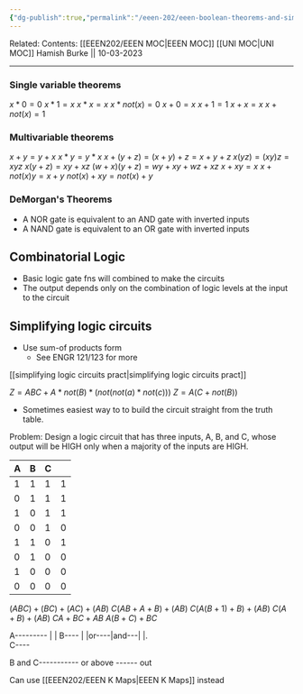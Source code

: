 ```yaml
---
{"dg-publish":true,"permalink":"/eeen-202/eeen-boolean-theorems-and-simplification/"}
---
```


Related: 
Contents: [[EEEN202/EEEN MOC\|EEEN MOC]]
[[UNI MOC\|UNI MOC]]
Hamish Burke || 10-03-2023
***
### Single variable theorems

$x*0 = 0$
$x*1 = x$
$x*x = x$
$x*not(x) = 0$
$x + 0 = x$
$x + 1 = 1$
$x + x = x$
$x + not(x) = 1$


### Multivariable theorems

$x+y=y+x$
$x*y=y*x$
$x+(y+z)=(x+y)+z=x+y+z$
$x(yz)=(xy)z=xyz$
$x(y+z)=xy+xz$
$(w+x)(y+z)=wy+xy+wz+xz$
$x+xy=x$
$x+not(x)y=x+y$
$not(x)+xy=not(x)+y$

### DeMorgan's Theorems
- A NOR gate is equivalent to an AND gate with inverted inputs
- A NAND gate is equivalent to an OR gate with inverted inputs


## Combinatorial Logic
- Basic logic gate fns will combined to make the circuits
- The output depends only on the combination of logic levels at the input to the circuit


## Simplifying logic circuits
- Use sum-of products form
	- See ENGR 121/123 for more

[[simplifying logic circuits pract\|simplifying logic circuits pract]]


$Z = ABC + A*not(B)*(not(not(a)*not(c)))$
$Z=A(C+not(B))$


- Sometimes easiest way to to build the circuit straight from the truth table.



Problem:
Design a logic circuit that has three inputs, A, B, and C, whose output will be HIGH only when a majority of the inputs are HIGH.

| A   | B   | C   |     |
| --- | --- | --- | --- |
| 1   | 1   | 1   | 1   |
| 0   | 1   | 1   | 1   |
| 1   | 0   | 1   | 1   |
| 0   | 0   | 1   | 0   |
| 1   | 1   | 0   | 1   |
| 0   | 1   | 0   | 0   |
| 1   | 0   | 0   | 0   |
| 0   | 0   | 0   | 0   |


$(ABC)+(BC)+(AC)+(AB)$
$C(AB+A+B)+(AB)$
$C(A(B+1)+B)+(AB)$
$C(A+B)+(AB)$
$CA+BC+AB$
$A(B+C)+BC$


A---------
					|
					|
B----            |
		|or----|and---|
		|.                   
C----


B and C----------- or above ------ out


Can use [[EEEN202/EEEN K Maps\|EEEN K Maps]] instead


